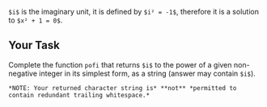 `$i$` is the imaginary unit, it is defined by `$i² = -1$`, therefore it is a solution to `$x² + 1 = 0$`.

## Your Task

Complete the function `pofi` that returns `$i$` to the power of a given non-negative integer in its simplest form, as a string (answer may contain `$i$`).

~~~if:fortran
*NOTE: Your returned character string is* **not** *permitted to contain redundant trailing whitespace.*
~~~